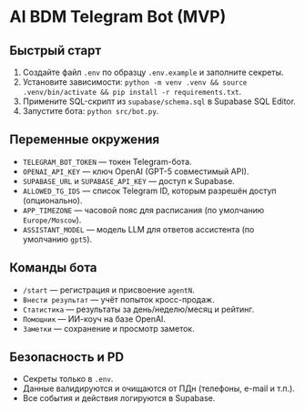 # AI BDM Telegram Bot (MVP)

## Быстрый старт
1. Создайте файл `.env` по образцу `.env.example` и заполните секреты.
2. Установите зависимости: `python -m venv .venv && source .venv/bin/activate && pip install -r requirements.txt`.
3. Примените SQL-скрипт из `supabase/schema.sql` в Supabase SQL Editor.
4. Запустите бота: `python src/bot.py`.

## Переменные окружения
- `TELEGRAM_BOT_TOKEN` — токен Telegram-бота.
- `OPENAI_API_KEY` — ключ OpenAI (GPT-5 совместимый API).
- `SUPABASE_URL` и `SUPABASE_API_KEY` — доступ к Supabase.
- `ALLOWED_TG_IDS` — список Telegram ID, которым разрешён доступ (опционально).
- `APP_TIMEZONE` — часовой пояс для расписания (по умолчанию `Europe/Moscow`).
- `ASSISTANT_MODEL` — модель LLM для ответов ассистента (по умолчанию `gpt5`).

## Команды бота
- `/start` — регистрация и присвоение `agentN`.
- `Внести результат` — учёт попыток кросс-продаж.
- `Статистика` — результаты за день/неделю/месяц и рейтинг.
- `Помощник` — ИИ-коуч на базе OpenAI.
- `Заметки` — сохранение и просмотр заметок.

## Безопасность и PD
- Секреты только в `.env`.
- Данные валидируются и очищаются от ПДн (телефоны, e-mail и т.п.).
- Все события и действия логируются в Supabase. 
